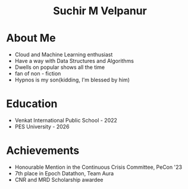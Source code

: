<h1 align="center"> Suchir M Velpanur </h1>

# About Me
* Cloud and Machine Learning enthusiast
* Have a way with Data Structures and Algorithms
* Dwells on popular shows all the time
* fan of non - fiction
* Hypnos is my son(kidding, I'm blessed by him)

# Education
* Venkat International Public School - 2022
* PES University - 2026

# Achievements
* Honourable Mention in the Continuous Crisis Committee, PeCon '23
* 7th place in Epoch Datathon, Team Aura
* CNR and MRD Scholarship awardee

